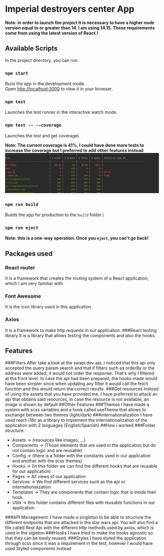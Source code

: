 # Imperial destroyers center App
**Note: in order to launch the project it is necessary to have a higher node version equal to or greater than 14. I am using 14.15.
These requirements come from using the latest version of React.!**


## Available Scripts


In the project directory, you can run:

### `npm start` 

Runs the app in the development mode.\
Open [http://localhost:3000](http://localhost:3000) to view it in your browser.

### `npm test`

Launches the test runner in the interactive watch mode.
### `npm test -- --coverage`

Launches the test and get coverage\

**Note: The current coverage is 41%, I could have done more tests to increase the coverage but I preferred to add other features instead**
![img.png](coverage.png)

### `npm run build`

Builds the app for production to the `build` folder.\

### `npm run eject`
**Note: this is a one-way operation. Once you `eject`, you can't go back!**
## Packages used

### React router
It is a framework that creates the routing system of a React application, which I am very familiar with.
### Font Awesome
It is the icon library used in this application

### Axios
It is a framework to make http requests in our application.
###React testing library
It is a library that allows testing the components and also the hooks
## Features
###Filters
After take a look at the swapi.dev api, I noticed that this api only accepted the query param search and that if filters such as orderBy or the address were added, it would not order the response. That's why I filtered at the front level. In case the api had been prepared, the hooks made would have been simpler since when updating any filter it would call the fetch function and this would return the correct results.
###Get resources
Instead of using the assets that you have provided me, I have preferred to attack an api that obtains said resources, in case the resource is not available, an image is shown by default
##Other Features
###Themes
I have made a system with scss variables and a hook called useTheme that allows to exchange between two themes (light/dark)
###internationalization
I have used react-i18n as a library to implement the internationalization of the application with 2 languages (English/Spanish)
##How i worked
###Folder structure:
- Assets -> (resources like images, ...)
- Components -> (Those elements that are used in the application but do not contain logic and are reusable)
- Config -> (there is a folder with the constants used in our application and another with the scss themes)
- Hooks -> (In this folder we can find the different hooks that are reusable for our application)
- Pages -> All views of our application
- Services -> We find different services such as the api or internationalization
- Templates -> They are components that contain logic that is inside their hook.
- Utils -> this folder contains different files with reusable functions in our application

###API Management:
I have made a singleton to be able to structure the different endpoints that are attacked in the star wars api. You will also find a file called Rest Api with the different http methods used by axios, which is used in the sigleton
###Hooks
I have tried to make the hooks agnostic so that they can be easily reused.
###Styles
I have styled the application through scss since it was a requirement in the test, however I would have used Styled components instead
